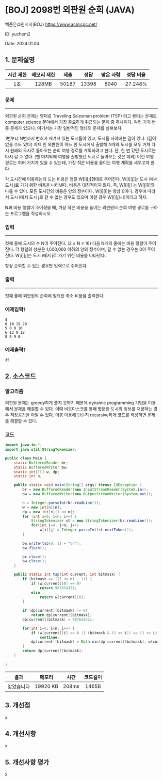 # [BOJ] 2098번 외판원 순회 (JAVA)
백준온라인저지(BOJ) https://www.acmicpc.net/

ID: yuchem2

Date: 2024.01.04
## 1. 문제설명
| 시간 제한 | 메모리 제한 | 제출  | 정답 | 맞은 사람 | 정답 비율 |
| :---: | :---: | :---: | :---: | :---: | :---: |
|  1초  | 128MB | 50187 | 13398 | 8040  | 27.248% |

### 문제
---
외판원 순회 문제는 영어로 Traveling Salesman problem (TSP) 라고 불리는 문제로 computer science 분야에서 가장 중요하게 취급되는 문제 중 하나이다. 여러 가지 변종 문제가 있으나, 여기서는 가장 일반적인 형태의 문제를 살펴보자.

1번부터 N번까지 번호가 매겨져 있는 도시들이 있고, 도시들 사이에는 길이 있다. (길이 없을 수도 있다) 이제 한 외판원이 어느 한 도시에서 출발해 N개의 도시를 모두 거쳐 다시 원래의 도시로 돌아오는 순회 여행 경로를 계획하려고 한다. 단, 한 번 갔던 도시로는 다시 갈 수 없다. (맨 마지막에 여행을 출발했던 도시로 돌아오는 것은 예외) 이런 여행 경로는 여러 가지가 있을 수 있는데, 가장 적은 비용을 들이는 여행 계획을 세우고자 한다.

각 도시간에 이동하는데 드는 비용은 행렬 W[i][j]형태로 주어진다. W[i][j]는 도시 i에서 도시 j로 가기 위한 비용을 나타낸다. 비용은 대칭적이지 않다. 즉, W[i][j] 는 W[j][i]와 다를 수 있다. 모든 도시간의 비용은 양의 정수이다. W[i][i]는 항상 0이다. 경우에 따라서 도시 i에서 도시 j로 갈 수 없는 경우도 있으며 이럴 경우 W[i][j]=0이라고 하자.

N과 비용 행렬이 주어졌을 때, 가장 적은 비용을 들이는 외판원의 순회 여행 경로를 구하는 프로그램을 작성하시오.

### 입력
---
첫째 줄에 도시의 수 N이 주어진다. (2 ≤ N ≤ 16) 다음 N개의 줄에는 비용 행렬이 주어진다. 각 행렬의 성분은 1,000,000 이하의 양의 정수이며, 갈 수 없는 경우는 0이 주어진다. W[i][j]는 도시 i에서 j로 가기 위한 비용을 나타낸다.

항상 순회할 수 있는 경우만 입력으로 주어진다.

### 출력
---
첫째 줄에 외판원의 순회에 필요한 최소 비용을 출력한다.

### 예제입력1
```
4
0 10 15 20
5 0 9 10
6 13 0 12
8 8 9 0
```
### 예제출력1
```
35
```
## 2. 소스코드

### 알고리즘
외판원 문제는 greedy하게 풀지 못하기 때문에 dynamic programming 기법을 이용해서 문제를 해결할 수 있다. 
이때 비트마스크를 통해 방문한 도시의 정보를 저장하는 경우 저장공간을 아낄 수 있다. 이릉 이용해 단순히 recursive하게 코드를 작성하면 문제를 해결할 수 있다.

### 코드
```java
import java.io.*;
import java.util.StringTokenizer;

public class Main {
    static BufferedReader br;
    static BufferedWriter bw;
    static int[][] w, dp;
    static int n;

    public static void main(String[] args) throws IOException {
        br = new BufferedReader(new InputStreamReader(System.in));
        bw = new BufferedWriter(new OutputStreamWriter(System.out));

        n = Integer.parseInt(br.readLine());
        w = new int[n][n];
        dp = new int[n][1 << n];
        for (int i=0; i<n; i++) {
            StringTokenizer st = new StringTokenizer(br.readLine());
            for(int j=0; j<n; j++)
                w[i][j] = Integer.parseInt(st.nextToken());
        }
    
        bw.write(tsp(0, 1) + "\n");
        bw.flush();

        br.close();
        bw.close();
    }

    public static int tsp(int current, int bitmask) {
        if (bitmask == ((1 << n) - 1)) {
            if (w[current][0] == 0)
                return 987654321;
            else 
                return w[current][0];
        }
        
        if (dp[current][bitmask] != 0)
            return dp[current][bitmask];
        dp[current][bitmask] = 987654321;

        for(int i=0; i<n; i++) {
            if (w[current][i] == 0 || (bitmask & (1 << i)) == (1 << i)) 
                continue;
            dp[current][bitmask] = Math.min(dp[current][bitmask], w[current][i] + tsp(i, bitmask | 1 << i));
        }
        return dp[current][bitmask];
    }
    
}
```
| 결과 | 메모리 | 시간 | 코드길이 |
|:---:|:-----: | :---: | :----: |
| 맞았습니다 | 19920 KB | 208ms | 1465B |

## 3. 개선점
x
## 4. 개선사항
x
## 5. 개선사항 평가
x
